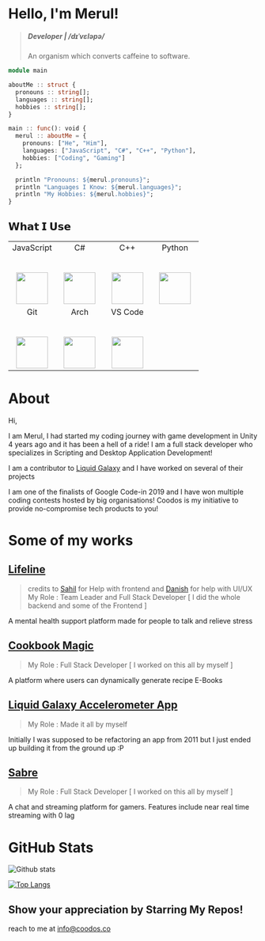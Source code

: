 # Hello, I'm Merul!

> ##### Developer | /dɪˈvɛləpə/
> An organism which converts caffeine to software.

```julia
module main

aboutMe :: struct {
  pronouns :: string[];
  languages :: string[];
  hobbies :: string[];
}

main :: func(): void {
  merul :: aboutMe = {
    pronouns: ["He", "Him"],
    languages: ["JavaScript", "C#", "C++", "Python"],
    hobbies: ["Coding", "Gaming"]
  };

  println "Pronouns: ${merul.pronouns}";
  println "Languages I Know: ${merul.languages}";
  println "My Hobbies: ${merul.hobbies}";
}
```

## 𝗪𝗵𝗮𝘁 𝗜 𝗨𝘀𝗲

<table>
  <tbody>
    <tr valign="top">
      <td width="25%" align="center">
        <span>JavaScript</span><br><br><br>
        <img height="64px" src="https://upload.wikimedia.org/wikipedia/commons/6/6a/JavaScript-logo.png">
      </td>
      <td width="25%" align="center">
        <span>C#</span><br><br><br>
        <img height="64px" src="https://cdn.svgporn.com/logos/c-sharp.svg">
      </td>
      <td width="25%" align="center">
        <span>C++</span><br><br><br>
        <img height="64px" src="https://upload.wikimedia.org/wikipedia/commons/thumb/1/18/ISO_C%2B%2B_Logo.svg/306px-ISO_C%2B%2B_Logo.svg.png">
      </td>
      <td width="25%" align="center">
        <span>Python</span><br><br><br>
        <img height="64px" src="https://cdn.svgporn.com/logos/python.svg">
      </td>
    </tr>
    <tr valign="top">
      <td width="25%" align="center">
        <span>Git</span><br><br><br>
        <img height="64px" src="https://cdn.svgporn.com/logos/git-icon.svg">
      </td>
      <td width="25%" align="center">
        <span>Arch</span><br><br><br>
        <img height="64px" src="https://cdn0.iconfinder.com/data/icons/flat-round-system/512/archlinux-512.png">
      </td>
      <td width="25%" align="center">
        <span>VS Code</span><br><br><br>
        <img height="64px" src="https://cdn.svgporn.com/logos/visual-studio-code.svg">
      </td>
    </tr>
  </tbody>
</table>

# About 
Hi,

I am Merul, I had started my coding journey with game development in Unity 4 years ago and it has been a hell of a ride! I am a full stack developer who specializes in Scripting and Desktop Application Development! 

I am a contributor to [Liquid Galaxy](www.liquidgalaxy.eu) and I have worked on several of their projects

I am one of the finalists of Google Code-in 2019 and I have won multiple coding contests hosted by big organisations! Coodos is my initiative to provide no-compromise tech products to you!

# Some of my works

## [Lifeline](https://lifeline-codehack.herokuapp.com/)
> credits to [Sahil](https://github.com/sahil2004/) for Help with frontend and [Danish](https://github.com/danishsinghsethi/) for help with UI/UX <br>
> My Role : Team Leader and Full Stack Developer [ I did the whole backend and some of the Frontend ]

A mental health support platform made for people to talk and relieve stress

## [Cookbook Magic](https://cookbookmagic.herokuapp.com/)
> My Role : Full Stack Developer [ I worked on this all by myself ]

A platform where users can dynamically generate recipe E-Books

## [Liquid Galaxy Accelerometer App](https://github.com/coodos/liquidGalaxyAccelerometerCapture)
> My Role : Made it all by myself

Initially I was supposed to be refactoring an app from 2011 but I just ended up building it from the ground up :P


## [Sabre](https://sabre-beta.herokuapp.com/)
> My Role : Full Stack Developer [ I worked on this all by myself ]

A chat and streaming platform for gamers. Features include near real time streaming with 0 lag


# GitHub Stats

![Github stats](https://github-readme-stats.vercel.app/api?username=coodos&show_icons=true&hide_border=true&theme=dark)

[![Top Langs](https://github-readme-stats.vercel.app/api/top-langs/?username=coodos)](https://github.com/anuraghazra/github-readme-stats&theme=dark)

## Show your appreciation by Starring My Repos!

reach to me at info@coodos.co
